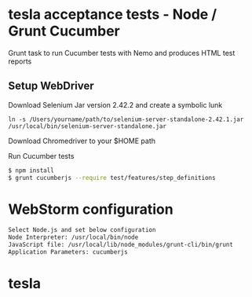 # tesla acceptance tests - Node / Grunt Cucumber

Grunt task to run Cucumber tests with Nemo and produces HTML test reports 

## Setup WebDriver

Download Selenium Jar version 2.42.2 and create a symbolic lunk

``` shell
ln -s /Users/yourname/path/to/selenium-server-standalone-2.42.1.jar /usr/local/bin/selenium-server-standalone.jar
```

Download Chromedriver to your $HOME path


Run Cucumber tests

```bash
$ npm install
$ grunt cucumberjs --require test/features/step_definitions
```

# WebStorm configuration

```bash
Select Node.js and set below configuration
Node Interpreter: /usr/local/bin/node
JavaScript file: /usr/local/lib/node_modules/grunt-cli/bin/grunt
Application Parameters: cucumberjs
```
# tesla
